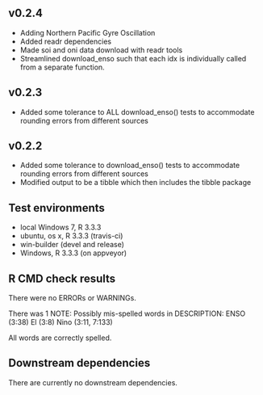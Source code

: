 ## v0.2.4
* Adding Northern Pacific Gyre Oscillation
* Added readr dependencies
* Made soi and oni data download with readr tools
* Streamlined download_enso such that each idx is individually called from a separate function.

## v0.2.3
* Added some tolerance to ALL download_enso() tests to accommodate rounding errors from different sources

## v0.2.2
* Added some tolerance to download_enso() tests to accommodate rounding errors from different sources
* Modified output to be a tibble which then includes the tibble package

## Test environments

* local Windows 7, R 3.3.3
* ubuntu, os x, R 3.3.3 (travis-ci)
* win-builder (devel and release)
* Windows, R 3.3.3 (on appveyor)

## R CMD check results

There were no ERRORs or WARNINGs.

There was 1 NOTE:
Possibly mis-spelled words in DESCRIPTION:
  ENSO (3:38)
  El (3:8)
  Nino (3:11, 7:133)
  
All words are correctly spelled. 

## Downstream dependencies

There are currently no downstream dependencies.